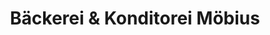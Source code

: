 ---
title: "Bäckerei & Konditorei Möbius"
url: /gera/baeckerei-und-konditorei-moebius-wiesestrasse/
shop: Bäckerei
---